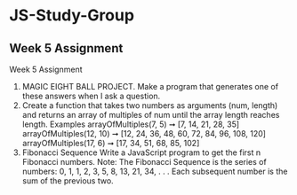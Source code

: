 # JS-Study-Group

## Week 5 Assignment

Week 5 Assignment
1. MAGIC EIGHT BALL PROJECT.
Make a program that generates one of these answers when I ask a question.
2. Create a function that takes two numbers as arguments (num, length) and returns an
array of multiples of num until the array length reaches length.
Examples
arrayOfMultiples(7, 5) ➞ [7, 14, 21, 28, 35] arrayOfMultiples(12, 10) ➞ [12, 24, 36, 48, 60, 72, 84,
96, 108, 120] arrayOfMultiples(17, 6) ➞ [17, 34, 51, 68, 85, 102]
3. Fibonacci Sequence
Write a JavaScript program to get the first n Fibonacci numbers.
Note: The Fibonacci Sequence is the series of numbers: 0, 1, 1, 2, 3, 5, 8, 13, 21, 34, . . . Each
subsequent number is the sum of the previous two.